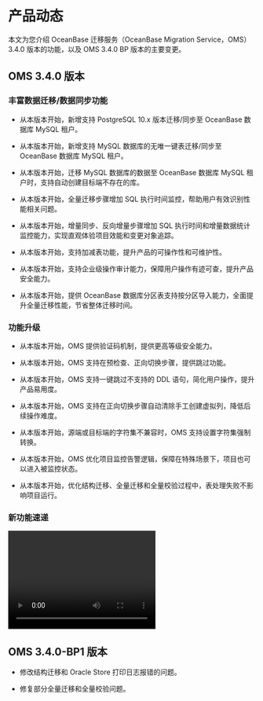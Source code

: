 # 产品动态

本文为您介绍 OceanBase 迁移服务（OceanBase Migration Service，OMS）3.4.0 版本的功能，以及 OMS 3.4.0 BP 版本的主要变更。

## OMS 3.4.0 版本

### 丰富数据迁移/数据同步功能

* 从本版本开始，新增支持 PostgreSQL 10.x 版本迁移/同步至 OceanBase 数据库 MySQL 租户。

* 从本版本开始，新增支持 MySQL 数据库的无唯一键表迁移/同步至 OceanBase 数据库 MySQL 租户。

* 从本版本开始，迁移 MySQL 数据库的数据至 OceanBase 数据库 MySQL 租户时，支持自动创建目标端不存在的库。

* 从本版本开始，全量迁移步骤增加 SQL 执行时间监控，帮助用户有效识别性能相关问题。

* 从本版本开始，增量同步、反向增量步骤增加 SQL 执行时间和增量数据统计监控能力，实现直观体验项目效能和变更对象追踪。

* 从本版本开始，支持加减表功能，提升产品的可操作性和可维护性。

* 从本版本开始，支持企业级操作审计能力，保障用户操作有迹可查，提升产品安全能力。

* 从本版本开始，提供 OceanBase 数据库分区表支持按分区导入能力，全面提升全量迁移性能，节省整体迁移时间。

### 功能升级

* 从本版本开始，OMS 提供验证码机制，提供更高等级安全能力。

* 从本版本开始，OMS 支持在预检查、正向切换步骤，提供跳过功能。

* 从本版本开始，OMS 支持一键跳过不支持的 DDL 语句，简化用户操作，提升产品易用度。

* 从本版本开始，OMS 支持在正向切换步骤自动清除手工创建虚拟列，降低后续操作难度。

* 从本版本开始，源端或目标端的字符集不兼容时，OMS 支持设置字符集强制转换。

* 从本版本开始，OMS 优化项目监控告警逻辑，保障在特殊场景下，项目也可以进入被监控状态。

* 从本版本开始，优化结构迁移、全量迁移和全量校验过程中，表处理失败不影响项目运行。

### 新功能速递

<video src="https://mdn.alipayobjects.com/ob_portal/afts/file/A*1rvbQ6Ph-_AAAAAAAAAAAAAADWF2AQ" controls="" width="300px" height="200px"></video>

## OMS 3.4.0-BP1 版本

* 修改结构迁移和 Oracle Store 打印日志报错的问题。

* 修复部分全量迁移和全量校验问题。
